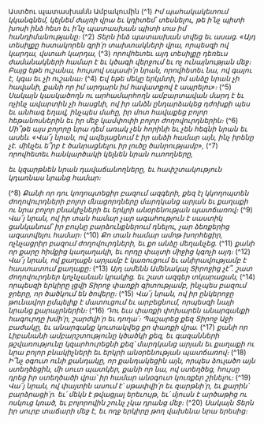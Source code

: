 
Աստծու պատասխանն Ամբակումին
(^1) _Իմ պահակակետում կկանգնեմ,
կելնեմ ժայռի վրա եւ կդիտեմ՝ տեսնելու,
թե ի՛նչ պիտի խոսի ինձ հետ
եւ ի՛նչ պատասխան պիտի տա իմ հանդիմանությանը։_
(^2) _Տերն ինձ պատասխան տվեց եւ ասաց.
«Այդ տեսիլքը հստակորեն գրի՛ր տախտակների վրա,
որպեսզի ով կարդա, վստահ կարդա,_
(^3) _որովհետեւ այդ տեսիլքը դեռեւս ժամանակների համար է
եւ կծագի վերջում եւ ոչ ունայնության մեջ։
Բայց եթե ուշանա, հույսով սպասի՛ր նրան,
որովհետեւ նա, ով գալու է, կգա եւ չի ուշանա։_
(^4) _Եվ եթե մեկը երկմտի,
իմ անձը նրան չի հավանի,
քանի որ իմ արդարն իմ հավատքով է ապրելու»։_
(^5) _Սակայն կասկածողն ու արհամարհողն ամբարտավան մարդ է
եւ ոչինչ ավարտին չի հասցնի,
ով իր անձն ընդարձակեց դժոխքի պես
եւ անհագ եղավ, ինչպես մահը,
իր մոտ հավաքեց բոլոր հեթանոսներին
եւ իր մեջ կամփոփի բոլոր ժողովուրդներին։_
(^6) _Մի՞թե այս բոլորը նրա դեմ առակ չեն հորինի
եւ չեն հեգնի նրան եւ ասեն.
«Վա՜յ նրան, ով ավելացնում է իր անձի համար այն, ինչ իրենը չէ.
մինչեւ ե՞րբ է ծանրացնելու իր լուծը ծանրությամբ»,_
(^7) _որովհետեւ հանկարծակի կելնեն նրան ուտողները,_


_եւ կզարթնեն նրան դավաճանողները,
եւ հափշտակություն կդառնաս նրանց համար։_

(^8) _Քանի որ դու կողոպտեցիր բազում ազգերի, քեզ էլ կկողոպտեն
ժողովուրդների բոլոր մնացորդները
մարդկանց արյան եւ քաղաքի
ու նրա բոլոր բնակիչների եւ երկրի անօրենության պատճառով։_
(^9) _Վա՜յ նրան, ով իր տան համար չար ագահություն է սաստիկ ցանկանում՝
իր բույնը բարձունքներում դնելու,
չար ձեռքերից ազատվելու համար։_
(^10) _Քո տան համար ամոթ խորհեցիր,
ոչնչացրիր բազում ժողովուրդների, եւ քո անձը մեղանչեց._
(^11) _քանի որ քարը հիմքից կաղաղակի,
եւ որդը փայտի միջից կգոչի այդ։_
(^12) _Վա՜յ նրան, ով քաղաքն արյամբ է կառուցում
եւ անիրավությամբ է հաստատում քաղաքը։_
(^13) _Այդ ամենն Ամենակալ Տիրոջից չէ՞.
շատ ժողովուրդներ կոչնչանան կրակից.
եւ շատ ազգեր տկարացան,_
(^14) _որպեսզի երկիրը լցվի Տիրոջ փառքի գիտությամբ,
ինչպես բազում ջրերը, որ ծածկում են ծովերը։_
(^15) _Վա՜յ նրան, ով իր ընկերոջը թունավոր ըմպելիք է մատուցում եւ արբեցնում,
որպեսզի նայի նրանց քարայրներին։_
(^16) _Դու եւս փառքի փոխարեն անարգանքի
հագուրդը խմի՛ր, շարժվի՛ր եւ դողա՛։
Պաշարեց քեզ Տիրոջ Աջի բաժակը,
եւ անարգանք կուտակվեց քո փառքի վրա._
(^17) _քանի որ Լիբանանի ամբարշտությունը կծածկի քեզ,
եւ գազանների թշվառությունը կզարհուրեցնի քեզ՝
մարդկանց արյան եւ քաղաքի ու նրա բոլոր բնակիչների
եւ երկրի անօրենության պատճառով։_
(^18) _Ի՞նչ օգուտ ունի քանդակը,
որ քանդակեցին այն,
որպես ձուլածո այն ստեղծեցին,
մի սուտ պատկեր, քանի որ նա,
ով ստեղծեց, հույսը դրեց իր ստեղծածի վրա՝
իր համար անօգուտ կուռքեր շինելու։_
(^19) _Վա՜յ նրան, ով փայտին ասում է՝ սթափվի՛ր եւ զարթնի՛ր,
եւ քարին՝ բարձրացի՛ր.
եւ՛ մեկն է թվացյալ երեւույթ,
եւ՛ մյուսն է արծաթից ու ոսկուց կռած,
եւ բոլորովին շունչ չկա դրանց մեջ։_
(^20) _Սակայն Տերն իր սուրբ տաճարի մեջ է,
եւ ողջ երկիրը թող վախենա նրա երեսից։_
